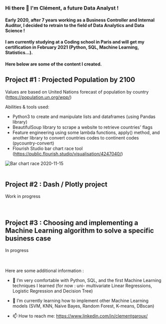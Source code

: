 ### Hi there 👋 I'm Clément, a future Data Analyst !
#### Early 2020, after 7 years working as a Business Controller and Internal Auditor, I decided to retrain to the field of Data Analytics and Data Science !
#### I am currently studying at a Coding school in Paris and will get my certification in February 2021 (Python, SQL, Machine Learning, Statistics...).  

#### Here below are some of the content I created.  
   


## Project #1 : Projected Population by 2100
Values are based on United Nations forecast of population by country (https://population.un.org/wpp/)

Abilities & tools used:
- Python3 to create and manipulate lists and dataframes (using Pandas library)
- BeautifulSoup library to scrape a website to retrieve countries' flags
- Feature engineering using some lambda functions, apply() method, and another library to convert countries codes to continent codes (pycountry-convert)
- Flourish Studio bar chart race tool (https://public.flourish.studio/visualisation/4247040/)
 
![Bar chart race 2020-11-15](https://user-images.githubusercontent.com/70572715/99188926-e22de600-275e-11eb-8461-5050a3e1fdf6.gif)  
<br>

## Project #2 : Dash / Plotly project

Work in progress      
<br>
<br>

## Project #3 : Choosing and implementing a Machine Learning algorithm to solve a specific business case

In progress      
<br>
<br>

Here are some additional information :

- 🔭 I’m very comfortable with Python, SQL, and the first Machine Learning techniques I learned (for now : uni- multivariate Linear Regressions, Logistic Regression and Decision Tree)

- 🌱 I’m currently learning how to implement other Machine Learning models (SVM, KNN, Naive Bayes, Random Forest, K-means, DBscan)

- 📫 How to reach me: https://www.linkedin.com/in/clementgaroux/

